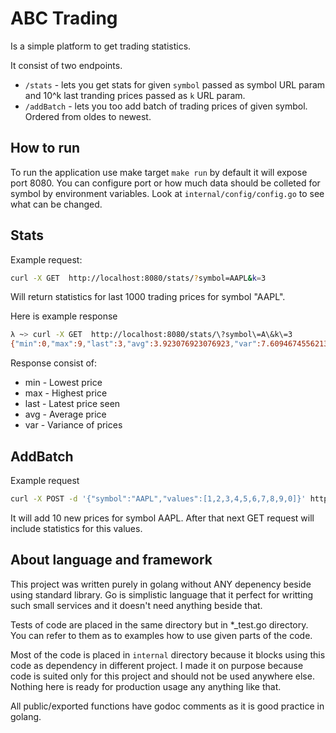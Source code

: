 # ABC Trading

Is a simple platform to get trading statistics. 

It consist of two endpoints.
- `/stats` - lets you get stats for given `symbol` passed as symbol URL param and 10^k last tranding prices passed as `k` URL param.
- `/addBatch` - lets you too add batch of trading prices of given symbol. Ordered from oldes to newest.

## How to run 

To run the application use make target `make run` by default it will expose port 8080. You can
configure port or how much data should be colleted for symbol by environment variables. Look at `internal/config/config.go` to 
see what can be changed.

## Stats 

Example request:
``` bash
curl -X GET  http://localhost:8080/stats/?symbol=AAPL&k=3
```

Will return statistics for last 1000 trading prices for symbol "AAPL".

Here is example response
``` bash 
λ ~> curl -X GET  http://localhost:8080/stats/\?symbol\=A\&k\=3
{"min":0,"max":9,"last":3,"avg":3.923076923076923,"var":7.609467455621303}
```

Response consist of:
- min - Lowest price
- max - Highest price
- last - Latest price seen
- avg - Average price
- var - Variance of prices

## AddBatch

Example request 
``` bash
curl -X POST -d '{"symbol":"AAPL","values":[1,2,3,4,5,6,7,8,9,0]}' http://localhost:8080/add_batch/
```

It will add 10 new prices for symbol AAPL. After that next GET request will include statistics for this values.

## About language and framework

This project was written purely in golang without ANY depenency beside using
standard library. Go is simplistic language that it perfect for writting such
small services and it doesn't need anything beside that.

Tests of code are placed in the same directory but in *_test.go directory. You can refer to them
as to examples how to use given parts of the code.

Most of the code is placed in `internal` directory because it blocks using this code as
dependency in different project. I made it on purpose because code is suited only for 
this project and should not be used anywhere else. Nothing here is ready for production usage any anything like that.

All public/exported functions have godoc comments as it is good practice in golang.
